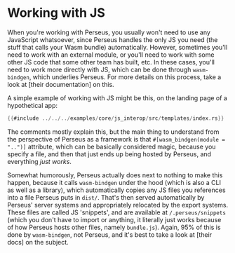 # Working with JS

When you're working with Perseus, you usually won't need to use any JavaScript whatsoever, since Perseus handles the only JS you need (the stuff that calls your Wasm bundle) automatically. However, sometimes you'll need to work with an external module, or you'll need to work with some other JS code that some other team has built, etc. In these cases, you'll need to work more directly with JS, which can be done through `wasm-bindgen`, which underlies Perseus. For more details on this process, take a look at [their documentation] on this.

A simple example of working with JS might be this, on the landing page of a hypothetical app:

```rust
{{#include ../../../examples/core/js_interop/src/templates/index.rs}}
````

The comments mostly explain this, but the main thing to understand from the perspective of Perseus as a framework is that `#[wasm_bindgen(module = "..")]` attribute, which can be basically considered magic, because you specify a file, and then that just ends up being hosted by Perseus, and everything *just works*.

Somewhat humorously, Perseus actually does next to nothing to make this happen, because it calls `wasm-bindgen` under the hood (which is also a CLI as well as a library), which automatically copies any JS files you references into a file Perseus puts in `dist/`. That's then served automatically by Perseus' server systems and appropriately relocated by the export systems. These files are called JS 'snippets', and are available at `/.perseus/snippets` (which you don't have to import or anything, it literally just works because of how Perseus hosts other files, namely `bundle.js`). Again, 95% of this is done by `wasm-bindgen`, not Perseus, and it's best to take a look at [their docs] on the subject.
